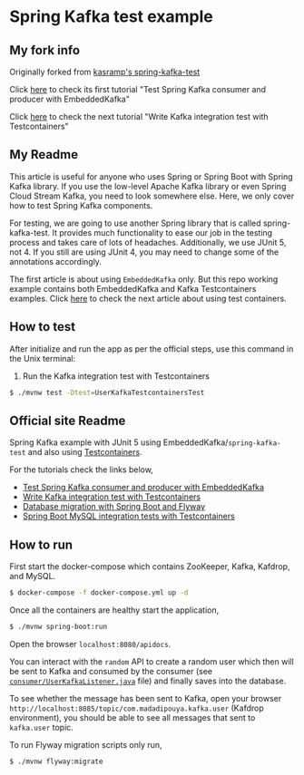 # Spring Kafka test example
## My fork info
Originally forked from [kasramp's spring-kafka-test](https://github.com/kasramp/spring-kafka-test)

Click [here](https://www.geekyhacker.com/test-spring-kafka-consumer-and-producer-with-embeddedkafka/) to check its first tutorial "Test Spring Kafka consumer and producer with EmbeddedKafka"

Click [here](https://www.geekyhacker.com/write-kafka-integration-test-with-testcontainers/) to check the next tutorial "Write Kafka integration test with Testcontainers"

## My Readme
This article is useful for anyone who uses Spring or Spring Boot with Spring Kafka library. If you use the low-level Apache Kafka library or even Spring Cloud Stream Kafka, you need to look somewhere else. Here, we only cover how to test Spring Kafka components.

For testing, we are going to use another Spring library that is called spring-kafka-test. It provides much functionality to ease our job in the testing process and takes care of lots of headaches. Additionally, we use JUnit 5, not 4. If you still are using JUnit 4, you may need to change some of the annotations accordingly.

The first article is about using `EmbeddedKafka` only. But this repo working example contains both EmbeddedKafka and Kafka Testcontainers examples. Click [here](https://www.geekyhacker.com/write-kafka-integration-test-with-testcontainers/) to check the next article about using test containers.

## How to test
After initialize and run the app as per the official steps, use this command in the Unix terminal:
1. Run the Kafka integration test with Testcontainers
```bash
$ ./mvnw test -Dtest=UserKafkaTestcontainersTest
```

## Official site Readme
Spring Kafka example with JUnit 5 using EmbeddedKafka/`spring-kafka-test` and also using [Testcontainers](https://www.testcontainers.org/).

For the tutorials check the links below,

- [Test Spring Kafka consumer and producer with EmbeddedKafka](https://www.geekyhacker.com/test-spring-kafka-consumer-and-producer-with-embeddedkafka/)
- [Write Kafka integration test with Testcontainers](https://www.geekyhacker.com/write-kafka-integration-test-with-testcontainers/)
- [Database migration with Spring Boot and Flyway](https://www.geekyhacker.com/database-migration-with-spring-boot-and-flyway/)
- [Spring Boot MySQL integration tests with Testcontainers](https://www.geekyhacker.com/spring-boot-mysql-integration-tests-with-testcontainers/)

## How to run

First start the docker-compose which contains ZooKeeper, Kafka, Kafdrop, and MySQL.

```bash
$ docker-compose -f docker-compose.yml up -d
```

Once all the containers are healthy start the application,

```bash
$ ./mvnw spring-boot:run
```

Open the browser `localhost:8080/apidocs`. 

You can interact with the `random` API to create a random user which then will be sent to Kafka and consumed by the consumer (see [`consumer/UserKafkaListener.java`](https://github.com/kasramp/spring-kafka-test/blob/master/src/main/java/com/madadipouya/springkafkatest/consumer/UserKafkaListener.java) file) and finally saves into the database.

To see whether the message has been sent to Kafka, open your browser `http://localhost:8085/topic/com.madadipouya.kafka.user` (Kafdrop environment), 
you should be able to see all messages that sent to `kafka.user` topic.

To run Flyway migration scripts only run,

```bash
$ ./mvnw flyway:migrate
```
